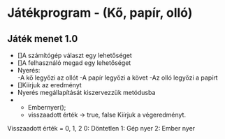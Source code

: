 # Játékprogram - (Kő, papír, olló)

## Játék menet 1.0
- []A számítógép választ egy lehetőséget
- []A felhasználó megad egy lehetőséget
- Nyerés:	
	-A kő legyőzi az ollót
	-A papír legyőzi a követ
	-Az olló legyőzi a papírt
- []Kiírjuk az eredményt
- Nyerés megállapítását kiszervezzük metódusba
- - Embernyer();
  - visszaadott érték -> true, false
  Kiírjuk a végeredményt.

Visszaadott érték = 0, 1, 2
	0: Döntetlen 
	1: Gép nyer
	2: Ember nyer

